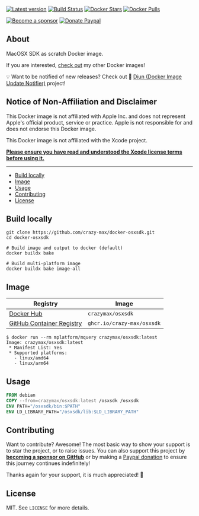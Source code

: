 [![Latest version](https://img.shields.io/github/v/tag/crazy-max/docker-osxsdk?label=version&style=flat-square)](https://hub.docker.com/r/crazymax/osxsdk/tags?page=1&ordering=last_updated)
[![Build Status](https://img.shields.io/github/workflow/status/crazy-max/docker-osxsdk/build?label=build&logo=github&style=flat-square)](https://github.com/crazy-max/docker-osxsdk/actions?query=workflow%3Abuild)
[![Docker Stars](https://img.shields.io/docker/stars/crazymax/osxsdk.svg?style=flat-square&logo=docker)](https://hub.docker.com/r/crazymax/osxsdk/)
[![Docker Pulls](https://img.shields.io/docker/pulls/crazymax/osxsdk.svg?style=flat-square&logo=docker)](https://hub.docker.com/r/crazymax/osxsdk/)

[![Become a sponsor](https://img.shields.io/badge/sponsor-crazy--max-181717.svg?logo=github&style=flat-square)](https://github.com/sponsors/crazy-max)
[![Donate Paypal](https://img.shields.io/badge/donate-paypal-00457c.svg?logo=paypal&style=flat-square)](https://www.paypal.me/crazyws)

## About

MacOSX SDK as scratch Docker image.

If you are interested, [check out](https://hub.docker.com/r/crazymax/) my other Docker images!

💡 Want to be notified of new releases? Check out 🔔 [Diun (Docker Image Update Notifier)](https://github.com/crazy-max/diun) project!

## Notice of Non-Affiliation and Disclaimer

This Docker image is not affiliated with Apple Inc. and does not represent
Apple's official product, service or practice. Apple is not responsible for and
does not endorse this Docker image.

This Docker image is not affiliated with the Xcode project.

**[Please ensure you have read and understood the Xcode license
terms before using it.](https://www.apple.com/legal/sla/docs/xcode.pdf)**

___

* [Build locally](#build-locally)
* [Image](#image)
* [Usage](#usage)
* [Contributing](#contributing)
* [License](#license)

## Build locally

```shell
git clone https://github.com/crazy-max/docker-osxsdk.git
cd docker-osxsdk

# Build image and output to docker (default)
docker buildx bake

# Build multi-platform image
docker buildx bake image-all
```

## Image

| Registry                                                                                           | Image                           |
|----------------------------------------------------------------------------------------------------|---------------------------------|
| [Docker Hub](https://hub.docker.com/r/crazymax/osxsdk/)                                            | `crazymax/osxsdk`               |
| [GitHub Container Registry](https://github.com/users/crazy-max/packages/container/package/osxsdk)  | `ghcr.io/crazy-max/osxsdk`      |

```
$ docker run --rm mplatform/mquery crazymax/osxsdk:latest
Image: crazymax/osxsdk:latest
 * Manifest List: Yes
 * Supported platforms:
   - linux/amd64
   - linux/arm64
```

## Usage

```dockerfile
FROM debian
COPY --from=crazymax/osxsdk:latest /osxsdk /osxsdk
ENV PATH="/osxsdk/bin:$PATH"
ENV LD_LIBRARY_PATH="/osxsdk/lib:$LD_LIBRARY_PATH"
```

## Contributing

Want to contribute? Awesome! The most basic way to show your support is to star the project, or to raise issues. You
can also support this project by [**becoming a sponsor on GitHub**](https://github.com/sponsors/crazy-max) or by making
a [Paypal donation](https://www.paypal.me/crazyws) to ensure this journey continues indefinitely!

Thanks again for your support, it is much appreciated! :pray:

## License

MIT. See `LICENSE` for more details.
